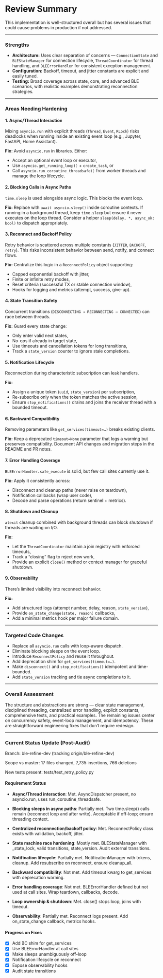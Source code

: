 # Review Summary

This implementation is well-structured overall but has several issues that could cause problems in production if not addressed.

---

### Strengths

- **Architecture:** Uses clear separation of concerns — `ConnectionState` and `BLEStateManager` for connection lifecycle, `ThreadCoordinator` for thread handling, and `BLEErrorHandler` for consistent exception management.
- **Configuration:** Backoff, timeout, and jitter constants are explicit and easily tuned.
- **Testing:** Broad coverage across state, core, and advanced BLE scenarios, with realistic examples demonstrating reconnection strategies.

---

### Areas Needing Hardening

#### 1. Async/Thread Interaction

Mixing `asyncio.run` with explicit threads (`Thread`, `Event`, `RLock`) risks deadlocks when running inside an existing event loop (e.g., Jupyter, FastAPI, Home Assistant).

**Fix:** Avoid `asyncio.run` in libraries. Either:

- Accept an optional event loop or executor,
- Use `asyncio.get_running_loop()` + `create_task`, or
- Call `asyncio.run_coroutine_threadsafe()` from worker threads and manage the loop lifecycle.

#### 2. Blocking Calls in Async Paths

`time.sleep` is used alongside async logic. This blocks the event loop.

**Fix:** Replace with `await asyncio.sleep()` inside coroutine contexts. If running in a background thread, keep `time.sleep` but ensure it never executes on the loop thread. Consider a helper `sleep(delay, *, async_ok: bool)` to dispatch appropriately.

#### 3. Reconnect and Backoff Policy

Retry behavior is scattered across multiple constants (`JITTER`, `BACKOFF`, `retry`). This risks inconsistent behavior between send, notify, and connect flows.

**Fix:** Centralize this logic in a `ReconnectPolicy` object supporting:

- Capped exponential backoff with jitter,
- Finite or infinite retry modes,
- Reset criteria (successful TX or stable connection window),
- Hooks for logging and metrics (attempt, success, give-up).

#### 4. State Transition Safety

Concurrent transitions (`DISCONNECTING → RECONNECTING → CONNECTED`) can race between threads.

**Fix:** Guard every state change:

- Only enter valid next states,
- No-ops if already in target state,
- Use timeouts and cancellation tokens for long transitions,
- Track a `state_version` counter to ignore stale completions.

#### 5. Notification Lifecycle

Reconnection during characteristic subscription can leak handlers.

**Fix:**

- Assign a unique token (`uuid`, `state_version`) per subscription,
- Re-subscribe only when the token matches the active session,
- Ensure `stop_notifications()` drains and joins the receiver thread with a bounded timeout.

#### 6. Backward Compatibility

Removing parameters like `get_services(timeout=…)` breaks existing clients.

**Fix:** Keep a deprecated `timeout=None` parameter that logs a warning but preserves compatibility. Document API changes and migration steps in the README and PR notes.

#### 7. Error Handling Coverage

`BLEErrorHandler.safe_execute` is solid, but few call sites currently use it.

**Fix:** Apply it consistently across:

- Disconnect and cleanup paths (never raise on teardown),
- Notification callbacks (wrap user code),
- Decode and parse operations (return sentinel + metrics).

#### 8. Shutdown and Cleanup

`atexit` cleanup combined with background threads can block shutdown if threads are waiting on I/O.

**Fix:**

- Let the `ThreadCoordinator` maintain a join registry with enforced timeouts,
- Track a “closing” flag to reject new work,
- Provide an explicit `close()` method or context manager for graceful shutdown.

#### 9. Observability

There’s limited visibility into reconnect behavior.

**Fix:**

- Add structured logs (attempt number, delay, reason, `state_version`),
- Provide `on_state_change(state, reason)` callbacks,
- Add a minimal metrics hook per major failure domain.

---

### Targeted Code Changes

- Replace all `asyncio.run` calls with loop-aware dispatch.
- Eliminate blocking sleeps on the event loop.
- Introduce `ReconnectPolicy` and reuse it throughout.
- Add deprecation shim for `get_services(timeout=…)`.
- Make `disconnect()` and `stop_notifications()` idempotent and time-bounded.
- Add `state_version` tracking and tie async completions to it.

---

### Overall Assessment

The structure and abstractions are strong — clear state management, disciplined threading, centralized error handling, explicit constants, comprehensive tests, and practical examples. The remaining issues center on concurrency safety, event-loop management, and idempotency. These are straightforward engineering fixes that don’t require redesign.

---

### Current Status Update (Post-Audit)

Branch: ble-refine-dev (tracking origin/ble-refine-dev)

Scope vs master: 17 files changed, 7,735 insertions, 766 deletions

New tests present: tests/test_retry_policy.py

#### Requirement Status

- **Async/Thread interaction**: Met. AsyncDispatcher present, no asyncio.run, uses run_coroutine_threadsafe.

- **Blocking sleeps in async paths**: Partially met. Two time.sleep() calls remain (reconnect loop and after write). Acceptable if off-loop; ensure threading context.

- **Centralized reconnection/backoff policy**: Met. ReconnectPolicy class exists with validation, backoff, jitter.

- **State machine race hardening**: Mostly met. BLEStateManager with _state_lock, valid transitions, state_version. Audit external transitions.

- **Notification lifecycle**: Partially met. NotificationManager with tokens, cleanup. Add resubscribe on reconnect, ensure cleanup_all.

- **Backward compatibility**: Not met. Add timeout kwarg to get_services with deprecation warning.

- **Error handling coverage**: Not met. BLEErrorHandler defined but not used at call sites. Wrap teardown, callbacks, decode.

- **Loop ownership & shutdown**: Met. close() stops loop, joins with timeout.

- **Observability**: Partially met. Reconnect logs present. Add on_state_change callback, metrics hooks.

#### Progress on Fixes

- [x] Add BC shim for get_services
- [x] Use BLEErrorHandler at call sites
- [x] Make sleeps unambiguously off-loop
- [x] Notification lifecycle on reconnect
- [x] Expose observability hooks
- [x] Audit state transitions
